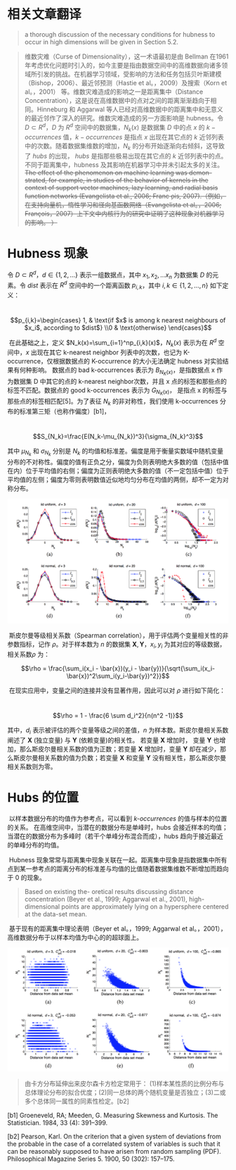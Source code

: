 # 相关文章翻译

> a thorough discussion of the necessary conditions for hubness to occur in high dimensions will be given in Section 5.2.



> 维数灾难（Curse of Dimensionality），这一术语最初是由 Bellman 在1961年考虑优化问题时引入的，如今主要是指由数据空间中的高维数据向诸多领域所引发的挑战。在机器学习领域，受影响的方法和任务包括贝叶斯建模（Bishop，2006）、最近邻预测（Hastie et al。，2009）及搜索（Korn et al。，2001） 等。维数灾难造成的影响之一是距离集中（Distance Concentration），这是说在高维数据中的点对之间的距离渐渐趋向于相同。Hinneburg 和 Aggarwal 等人已经对高维数据中的距离集中和无意义的最近邻作了深入的研究。维数灾难造成的另一方面影响是 hubness。令 $D \subset R^d$，$D$ 为 $R^d$ 空间中的数据集，$N_k(x)$ 是数据集 $D$ 中的点 $x$ 的 $k-occurrences$ 值，$k-occurrences$  是指点 $x$ 出现在其它点的 $k$ 近邻列表中的次数。随着数据集维数的增加，$N_k$ 的分布开始逐渐向右倾斜，这导致了 $hubs$ 的出现， $hubs$ 是指那些极易出现在其它点的 $k$ 近邻列表中的点。不同于距离集中，hubness 及其影响在机器学习中并未引起太多的关注。~~The effect of the phenomenon on machine learning was demon- strated, for example, in studies of the behavior of kernels in the context of support vector machines, lazy learning, and radial basis function networks (Evangelista et al., 2006; Franc ̧ois, 2007).（例如，在支持向量机，惰性学习和径向基函数网络（Evangelista et al。，2006; François，2007）上下文中内核行为的研究中证明了这种现象对机器学习的影响。 ）~~



# Hubness 现象

令 $D ⊂ R^d，d\in\{1,2,…\}$ 表示一组数据点，其中 $x_1,x_2,…x_n$ 为数据集 $D$ 的元素。令 $dist$ 表示在 $R^d$ 空间中的一个距离函数 $p_{i,k}$，其中 $i, k \in \{1,2,…,n\}$ 如下定义：

​						$$p_{i,k}=\begin{cases} 1, & \text{if $x$ is among k nearest neighbours of $x_i$, according to $dist$} \\0  & \text{otherwise} \end{cases}$$

​	在此基础之上，定义 $N_k(x)=\sum_{i=1}^np_{i,k}(x)$，$N_k(x)$ 表示为在 $R^d$ 空间中，$x$ 出现在其它 k-nearest neighbor 列表中的次数，也记为 K-occurrence，仅根据数据点的 K-occurrence 的大小无法确定 hubness 对实验结果有何种影响。 数据点的 bad k-occurrences 表示为 $B_{N_K (x)}$，是指数据点 x 作为数据集 D 中其它的点的 k-nearest neighbor次数，并且 x 点的标签和那些点的标签不匹配。数据点的 good k-occurrences 表示为 $G_{N_K(x)}$， 是指点 x 的标签与那些点的标签相匹配[5]。为了表征 $N_k$ 的非对称性，我们使用 k-occurrences 分布的标准第三矩（也称作偏度）[b1]，

​									$$S_{N_k}=\frac{E(N_k-\mu_{N_k})^3}{\sigma_{N_k}^3}$$

其中 $\mu_{N_k}$ 和 $\sigma_{N_k}$ 分别是 $N_k$ 的均值和标准差。偏度是用于衡量实数域中随机变量分布的不对称性。偏度的值有正负之分，偏度为负则表明绝大多数的值（包括中值在内）位于平均值的右侧；偏度为正则表明绝大多数的值（不一定包括中值）位于平均值的左侧；偏度为零则表明数值近似地均匀分布在均值的两侧，却不一定为对称分布。

![DistributionOfNk](Images/DistributionOfNk.png)





​	斯皮尔曼等级相关系数（Spearman correlation），用于评估两个变量相关性的非参数指标，记作 $\rho$。对于样本数为 $n$ 的数据集 $\mathbf X, \mathbf Y$，$x_i, y_i$ 为其对应的等级数据，相关系数$\rho$ 为：



$$\rho = \frac{\sum_i(x_i - \bar{x})(y_i - \bar{y})}{\sqrt{\sum_i(x_i-\bar{x})^2\sum_i(y_i-\bar{y})^2}}$$



​	在现实应用中，变量之间的连接并没有显著作用，因此可以对 $\rho$ 进行如下简化：

​		$$\rho = 1 - \frac{6 \sum d_i^2}{n(n^2 -1)}$$

其中，$d_i$ 表示被评估的两个变量等级之间的差值，$n$ 为样本数。斯皮尔曼相关系数阐述了 **X** (独立变量) 与 **Y** (依赖变量)的相关性。 若变量 **X** 增加时， 变量 **Y** 也增加，那么斯皮尔曼相关系数的值为正数；若变量 **X** 增加时，变量 **Y** 却在减少，那么斯皮尔曼相关系数的值为负数；若变量 **X** 和变量 **Y** 没有相关性，那么斯皮尔曼相关系数则为零。







# Hubs 的位置

​	以样本数据分布的均值作为参考点，可以看到 *k-occurrences* 的值与样本的位置的关系。 在高维空间中，当潜在的数据分布是单峰时，hubs 会接近样本的均值；当潜在的数据分布为多峰时（若干个单峰分布混合而成），hubs 趋向于接近最近的单峰分布的均值。

​	Hubness 现象常常与距离集中现象关联在一起。距离集中现象是指数据集中所有点到某一参考点的距离分布的标准差与均值的比值随着数据集维数不断增加而趋向于 0 的现象。



> Based on existing the- oretical results discussing distance concentration (Beyer et al., 1999; Aggarwal et al., 2001), high- dimensional points are approximately lying on a hypersphere centered at the data-set mean. 

​	基于现有的距离集中理论表明（Beyer et al。，1999; Aggarwal et al。，2001），高维数据分布于以样本均值为中心的的超球面上。

![MeanNk](Images/MeanNk.png)





> 由卡方分布延伸出来皮尔森卡方检定常用于： (1)样本某性质的比例分布与总体理论分布的拟合优度；(2)同一总体的两个随机变量是否独立；(3)二或多个总体同一属性的同素性检定。[b2]



[b1] Groeneveld, RA; Meeden, G. Measuring Skewness and Kurtosis. The Statistician. 1984, 33 (4): 391–399. 

[b2] Pearson, Karl. On the criterion that a given system of deviations from the probable in the case of a correlated system of variables is such that it can be reasonably supposed to have arisen from random sampling (PDF). Philosophical Magazine Series 5. 1900, 50 (302): 157–175. 



